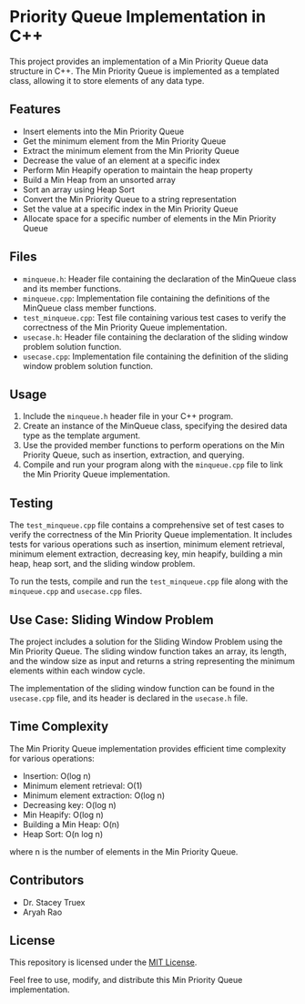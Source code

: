 # Priority Queue Implementation in C++

This project provides an implementation of a Min Priority Queue data structure in C++. The Min Priority Queue is implemented as a templated class, allowing it to store elements of any data type.

## Features

- Insert elements into the Min Priority Queue
- Get the minimum element from the Min Priority Queue
- Extract the minimum element from the Min Priority Queue
- Decrease the value of an element at a specific index
- Perform Min Heapify operation to maintain the heap property
- Build a Min Heap from an unsorted array
- Sort an array using Heap Sort
- Convert the Min Priority Queue to a string representation
- Set the value at a specific index in the Min Priority Queue
- Allocate space for a specific number of elements in the Min Priority Queue

## Files

- `minqueue.h`: Header file containing the declaration of the MinQueue class and its member functions.
- `minqueue.cpp`: Implementation file containing the definitions of the MinQueue class member functions.
- `test_minqueue.cpp`: Test file containing various test cases to verify the correctness of the Min Priority Queue implementation.
- `usecase.h`: Header file containing the declaration of the sliding window problem solution function.
- `usecase.cpp`: Implementation file containing the definition of the sliding window problem solution function.

## Usage

1. Include the `minqueue.h` header file in your C++ program.
2. Create an instance of the MinQueue class, specifying the desired data type as the template argument.
3. Use the provided member functions to perform operations on the Min Priority Queue, such as insertion, extraction, and querying.
4. Compile and run your program along with the `minqueue.cpp` file to link the Min Priority Queue implementation.

## Testing

The `test_minqueue.cpp` file contains a comprehensive set of test cases to verify the correctness of the Min Priority Queue implementation. It includes tests for various operations such as insertion, minimum element retrieval, minimum element extraction, decreasing key, min heapify, building a min heap, heap sort, and the sliding window problem.

To run the tests, compile and run the `test_minqueue.cpp` file along with the `minqueue.cpp` and `usecase.cpp` files.

## Use Case: Sliding Window Problem

The project includes a solution for the Sliding Window Problem using the Min Priority Queue. The sliding window function takes an array, its length, and the window size as input and returns a string representing the minimum elements within each window cycle.

The implementation of the sliding window function can be found in the `usecase.cpp` file, and its header is declared in the `usecase.h` file.

## Time Complexity

The Min Priority Queue implementation provides efficient time complexity for various operations:

- Insertion: O(log n)
- Minimum element retrieval: O(1)
- Minimum element extraction: O(log n)
- Decreasing key: O(log n)
- Min Heapify: O(log n)
- Building a Min Heap: O(n)
- Heap Sort: O(n log n)

where n is the number of elements in the Min Priority Queue.

## Contributors

- Dr. Stacey Truex
- Aryah Rao

## License

This repository is licensed under the [MIT License](LICENSE).

Feel free to use, modify, and distribute this Min Priority Queue implementation.